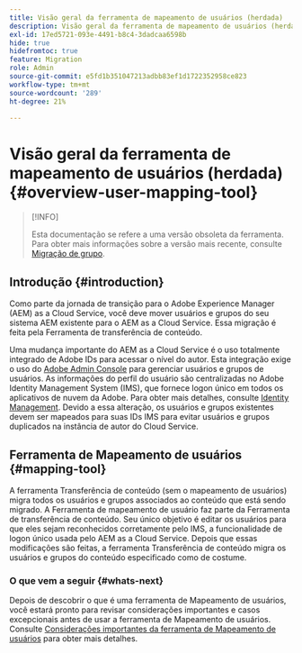 ```yaml
---
title: Visão geral da ferramenta de mapeamento de usuários (herdada)
description: Visão geral da ferramenta de mapeamento de usuários (herdada)
exl-id: 17ed5721-093e-4491-b8c4-3dadcaa6598b
hide: true
hidefromtoc: true
feature: Migration
role: Admin
source-git-commit: e5fd1b351047213adbb83ef1d1722352958ce823
workflow-type: tm+mt
source-wordcount: '289'
ht-degree: 21%

---
```



# Visão geral da ferramenta de mapeamento de usuários (herdada) {#overview-user-mapping-tool}

>[!INFO]
>
>Esta documentação se refere a uma versão obsoleta da ferramenta. Para obter mais informações sobre a versão mais recente, consulte [Migração de grupo](/help/journey-migration/content-transfer-tool/using-content-transfer-tool/group-migration.md).

<!-- Alexandru: drafting this for now

NOTE: "LEGACY" for user mapping includes everything before (that is, not including) 2.0.16 of CTT.

>[!CONTEXTUALHELP]
>id="aemcloud_ctt_usermapping"
>title="User Mapping Tool"
>abstract="The Content Transfer Tool helps you move users and groups from your existing AEM system to AEM as a Cloud Service. Existing users and groups need to be mapped to their IMS IDs to avoid duplicate users and groups on the Cloud Service author instance."
>additional-url="https://experienceleague.adobe.com/docs/experience-manager-cloud-service/moving/cloud-migration/content-transfer-tool/using-user-mapping-tool.html#important-considerations" text="Important Considerations for using User Mapping Tool"
>additional-url="https://experienceleague.adobe.com/docs/experience-manager-cloud-service/moving/cloud-migration/content-transfer-tool/using-user-mapping-tool.html#using-user-mapping-tool" text="Using User Mapping Tool"

-->

## Introdução {#introduction}

Como parte da jornada de transição para o Adobe Experience Manager (AEM) as a Cloud Service, você deve mover usuários e grupos do seu sistema AEM existente para o AEM as a Cloud Service. Essa migração é feita pela Ferramenta de transferência de conteúdo.

Uma mudança importante do AEM as a Cloud Service é o uso totalmente integrado de Adobe IDs para acessar o nível do autor. Esta integração exige o uso do [Adobe Admin Console](https://helpx.adobe.com/br/enterprise/using/admin-console.html) para gerenciar usuários e grupos de usuários. As informações do perfil do usuário são centralizadas no Adobe Identity Management System (IMS), que fornece logon único em todos os aplicativos de nuvem da Adobe. Para obter mais detalhes, consulte [Identity Management](https://experienceleague.adobe.com/docs/experience-manager-cloud-service/content/overview/what-is-new-and-different.html#identity-management). Devido a essa alteração, os usuários e grupos existentes devem ser mapeados para suas IDs IMS para evitar usuários e grupos duplicados na instância de autor do Cloud Service.

## Ferramenta de Mapeamento de usuários {#mapping-tool}

A ferramenta Transferência de conteúdo (sem o mapeamento de usuários) migra todos os usuários e grupos associados ao conteúdo que está sendo migrado. A Ferramenta de mapeamento de usuário faz parte da Ferramenta de transferência de conteúdo. Seu único objetivo é editar os usuários para que eles sejam reconhecidos corretamente pelo IMS, a funcionalidade de logon único usada pelo AEM as a Cloud Service. Depois que essas modificações são feitas, a ferramenta Transferência de conteúdo migra os usuários e grupos do conteúdo especificado como de costume.

### O que vem a seguir {#whats-next}

Depois de descobrir o que é uma ferramenta de Mapeamento de usuários, você estará pronto para revisar considerações importantes e casos excepcionais antes de usar a ferramenta de Mapeamento de usuários. Consulte [Considerações importantes da ferramenta de Mapeamento de usuários](/help/journey-migration/content-transfer-tool/user-mapping-tool-legacy/considerations-user-mapping-tool-legacy.md) para obter mais detalhes.
